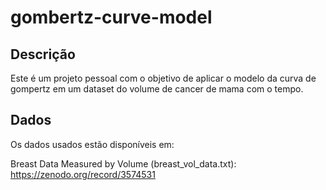 <h1>gombertz-curve-model</h1>
<h2>Descrição</h2>
Este é um projeto pessoal com o objetivo de aplicar o modelo da curva de gompertz em um dataset do volume de cancer de mama com o tempo.

<h2>Dados</h2>
Os dados usados estão disponíveis em:

Breast Data Measured by Volume (breast_vol_data.txt): <a>https://zenodo.org/record/3574531</a>
